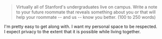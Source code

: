 > Virtually all of Stanford's undergraduates live on campus.
  Write a note to your future roommate that reveals something about you or that will help your roommate -- and us -- know you better.
  (100 to 250 words)

I'm pretty easy to get along with.
I want my personal space to be respected.
I expect privacy to the extent that it is possible while living together.
